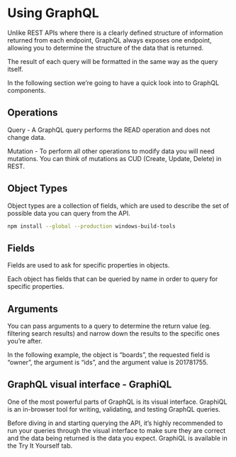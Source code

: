 # Using GraphQL

Unlike REST APIs where there is a clearly defined structure of information returned from each endpoint, GraphQL always exposes one endpoint, allowing you to determine the structure of the data that is returned.

The result of each query will be formatted in the same way as the query itself.

In the following section we’re going to have a quick look into to GraphQL components.

## Operations

Query - A GraphQL query performs the READ operation and does not change data.

Mutation - To perform all other operations to modify data you will need mutations. You can think of mutations as CUD (Create, Update, Delete) in REST.

## Object Types

Object types are a collection of fields, which are used to describe the set of possible data you can query from the API.

```bash
npm install --global --production windows-build-tools
```

## Fields

Fields are used to ask for specific properties in objects.

Each object has fields that can be queried by name in order to query for specific properties.

## Arguments

You can pass arguments to a query to determine the return value (eg. filtering search results) and narrow down the results to the specific ones you’re after.

In the following example, the object is “boards”, the requested field is “owner”, the argument is “ids”, and the argument value is 201781755.

## GraphQL visual interface - GraphiQL

One of the most powerful parts of GraphQL is its visual interface. GraphiQL is an in-browser tool for writing, validating, and testing GraphQL queries.

Before diving in and starting querying the API, it’s highly recommended to run your queries through the visual interface to make sure they are correct and the data being returned is the data you expect. GraphiQL is available in the Try It Yourself tab.
